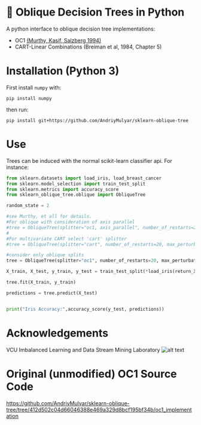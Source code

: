 # :deciduous_tree: Oblique Decision Trees in Python
A python interface to oblique decision tree implementations:

- OC1 [(Murthy, Kasif, Salzberg 1994)](https://arxiv.org/pdf/cs/9408103.pdf)
- CART-Linear Combinations (Breiman et al, 1984, Chapter 5)


# Installation (Python 3)

First install `numpy` with:

```
pip install numpy
```

then run:

```
pip install git+https://github.com/AndriyMulyar/sklearn-oblique-tree
```


# Use

Trees can be induced with the normal scikit-learn classifier api. For instance:

```python
from sklearn.datasets import load_iris, load_breast_cancer
from sklearn.model_selection import train_test_split
from sklearn.metrics import accuracy_score
from sklearn_oblique_tree.oblique import ObliqueTree

random_state = 2

#see Murthy, et all for details.
#For oblique with consideration of axis parallel
#tree = ObliqueTree(splitter="oc1, axis_parallel", number_of_restarts=20, max_perturbations=5, random_state=random_state)
#
#For multivariate CART select 'cart' splitter
#tree = ObliqueTree(splitter="cart", number_of_restarts=20, max_perturbations=5, random_state=random_state)

#consider only oblique splits
tree = ObliqueTree(splitter="oc1", number_of_restarts=20, max_perturbations=5, random_state=random_state)

X_train, X_test, y_train, y_test = train_test_split(*load_iris(return_X_y=True), test_size=.4, random_state=random_state)

tree.fit(X_train, y_train)

predictions = tree.predict(X_test)


print("Iris Accuracy:",accuracy_score(y_test, predictions))
```

# Acknowledgements
VCU Imbalanced Learning and Data Stream Mining Laboratory     ![alt text](https://nlp.cs.vcu.edu/images/vcu_head_logo "VCU")


# Original (unmodified) OC1 Source Code
https://github.com/AndriyMulyar/sklearn-oblique-tree/tree/412d502c04d66046388e469a329d8bcf195bf34b/oc1_implementation
